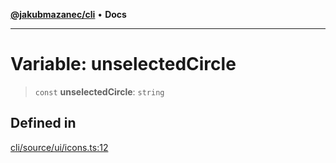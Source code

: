[**@jakubmazanec/cli**](../../../README.md) • **Docs**

---

# Variable: unselectedCircle

> `const` **unselectedCircle**: `string`

## Defined in

[cli/source/ui/icons.ts:12](https://github.com/jakubmazanec/tools/blob/863f04cbbb9368fd023f0309084819aa9247d808/packages/cli/source/ui/icons.ts#L12)
